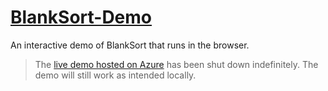 # [BlankSort-Demo](https://blanksort.azurewebsites.net/)

An interactive demo of BlankSort that runs in the browser.

> The [live demo hosted on Azure](https://blanksort.azurewebsites.net/) has been shut down indefinitely. The demo will still work as intended locally.